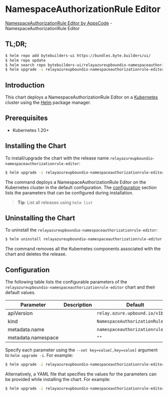 # NamespaceAuthorizationRule Editor

[NamespaceAuthorizationRule Editor by AppsCode](https://byte.builders) - NamespaceAuthorizationRule Editor

## TL;DR;

```bash
$ helm repo add bytebuilders-ui https://bundles.byte.builders/ui/
$ helm repo update
$ helm search repo bytebuilders-ui/relayazureupboundio-namespaceauthorizationrule-editor --version=v0.4.18
$ helm upgrade -i relayazureupboundio-namespaceauthorizationrule-editor bytebuilders-ui/relayazureupboundio-namespaceauthorizationrule-editor -n default --create-namespace --version=v0.4.18
```

## Introduction

This chart deploys a NamespaceAuthorizationRule Editor on a [Kubernetes](http://kubernetes.io) cluster using the [Helm](https://helm.sh) package manager.

## Prerequisites

- Kubernetes 1.20+

## Installing the Chart

To install/upgrade the chart with the release name `relayazureupboundio-namespaceauthorizationrule-editor`:

```bash
$ helm upgrade -i relayazureupboundio-namespaceauthorizationrule-editor bytebuilders-ui/relayazureupboundio-namespaceauthorizationrule-editor -n default --create-namespace --version=v0.4.18
```

The command deploys a NamespaceAuthorizationRule Editor on the Kubernetes cluster in the default configuration. The [configuration](#configuration) section lists the parameters that can be configured during installation.

> **Tip**: List all releases using `helm list`

## Uninstalling the Chart

To uninstall the `relayazureupboundio-namespaceauthorizationrule-editor`:

```bash
$ helm uninstall relayazureupboundio-namespaceauthorizationrule-editor -n default
```

The command removes all the Kubernetes components associated with the chart and deletes the release.

## Configuration

The following table lists the configurable parameters of the `relayazureupboundio-namespaceauthorizationrule-editor` chart and their default values.

|     Parameter      | Description |                   Default                   |
|--------------------|-------------|---------------------------------------------|
| apiVersion         |             | <code>relay.azure.upbound.io/v1beta1</code> |
| kind               |             | <code>NamespaceAuthorizationRule</code>     |
| metadata.name      |             | <code>namespaceauthorizationrule</code>     |
| metadata.namespace |             | <code>""</code>                             |


Specify each parameter using the `--set key=value[,key=value]` argument to `helm upgrade -i`. For example:

```bash
$ helm upgrade -i relayazureupboundio-namespaceauthorizationrule-editor bytebuilders-ui/relayazureupboundio-namespaceauthorizationrule-editor -n default --create-namespace --version=v0.4.18 --set apiVersion=relay.azure.upbound.io/v1beta1
```

Alternatively, a YAML file that specifies the values for the parameters can be provided while
installing the chart. For example:

```bash
$ helm upgrade -i relayazureupboundio-namespaceauthorizationrule-editor bytebuilders-ui/relayazureupboundio-namespaceauthorizationrule-editor -n default --create-namespace --version=v0.4.18 --values values.yaml
```
